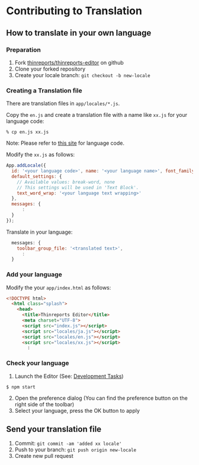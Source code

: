 # Contributing to Translation

## How to translate in your own language

### Preparation

1. Fork [thinreports/thinreports-editor](https://github.com/thinreports/thinreports-editor) on github
2. Clone your forked repository
3. Create your locale branch: `git checkout -b new-locale`

### Creating a Translation file

There are translation files in `app/locales/*.js`.

Copy the `en.js` and create a translation file with a name like `xx.js` for your language code:

    % cp en.js xx.js

Note: Please refer to [this site](https://developers.google.com/+/web/api/supported-languages) for language code.

Modify the `xx.js` as follows:

```javascript
App.addLocale({
  id: '<your language code>', name: '<your language name>', font_family: "'<best font-families in your language>'",
  default_settings: {
    // Available values: break-word, none
    // This settings will be used in 'Text Block'.
    text_word_wrap: '<your language text wrapping>'
  },
  messages: {
      :
  }
});
```

Translate in your language:

```javascript
  messages: {
    toolbar_group_file: '<translated text>',
      :
  }
```

### Add your language

Modify the your `app/index.html` as follows:

```html
<!DOCTYPE html>
  <html class="splash">
    <head>
      <title>Thinreports Editor</title>
      <meta charset="UTF-8">
      <script src="index.js"></script>
      <script src="locales/ja.js"></script>
      <script src="locales/en.js"></script>
      <script src="locales/xx.js"></script>
        :
```

### Check your language

1. Launch the Editor (See: [Development Tasks](https://github.com/thinreports/thinreports-editor#tasks))
```
$ npm start
```
2. Open the preference dialog
(You can find the preference button on the right side of the toolbar)
3. Select your language, press the OK button to apply

## Send your translation file

1. Commit: `git commit -am 'added xx locale'`
2. Push to your branch: `git push origin new-locale`
3. Create new pull request
